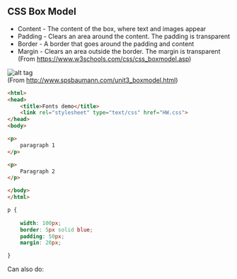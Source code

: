 ## CSS Box Model

* Content - The content of the box, where text and images appear  
* Padding - Clears an area around the content. The padding is transparent  
* Border - A border that goes around the padding and content  
* Margin - Clears an area outside the border. The margin is transparent  
(From https://www.w3schools.com/css/css_boxmodel.asp)


![alt tag](http://www.spsbaumann.com/uploads/5/1/3/9/5139232/1104839_orig.png)  
(From http://www.spsbaumann.com/unit3_boxmodel.html)


```html
<html>
<head>
	<title>Fonts demo</title>
	<link rel="stylesheet" type="text/css" href="HW.css">
</head>
<body>

<p> 
	paragraph 1
</p>

<p>
	Paragraph 2
</p>

</body>
</html>
```

```css
p {
	
    width: 100px;
    border: 5px solid blue;
    padding: 50px;
    margin: 20px;

}
```

Can also do:

